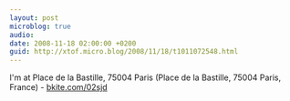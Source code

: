 ```yaml
---
layout: post
microblog: true
audio: 
date: 2008-11-18 02:00:00 +0200
guid: http://xtof.micro.blog/2008/11/18/t1011072548.html
---
```

I'm at Place de la Bastille, 75004 Paris (Place de la Bastille, 75004 Paris, France) - [bkite.com/02sjd](http://bkite.com/02sjd)
